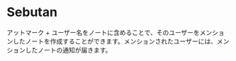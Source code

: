 # Sebutan

アットマーク + ユーザー名をノートに含めることで、そのユーザーをメンションしたノートを作成することができます。メンションされたユーザーには、メンションしたノートの通知が届きます。
